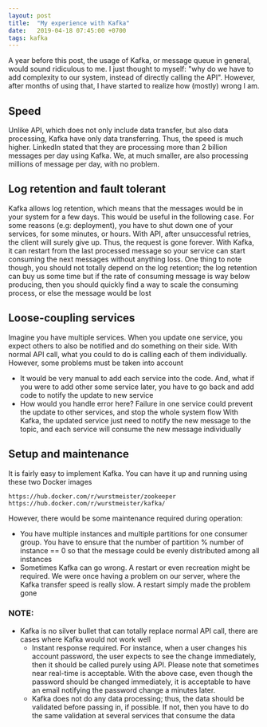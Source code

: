 ```yaml
---
layout: post
title:  "My experience with Kafka"
date:   2019-04-18 07:45:00 +0700
tags: kafka
---
```

A year before this post, the usage of Kafka, or message queue in general, would sound ridiculous to me. I just thought to myself: "why do we have to add complexity to our system, instead of directly calling the API". However, after months of using that, I have started to realize how (mostly) wrong I am.
## Speed
Unlike API, which does not only include data transfer, but also data processing, Kafka have only data transferring. Thus, the speed is much higher. LinkedIn stated that they are processing more than 2 billion messages per day using Kafka. We, at much smaller, are also processing millions of message per day, with no problem. 
## Log retention and fault tolerant
Kafka allows log retention, which means that the messages would be in your system for a few days. This would be useful in the following case. For some reasons (e.g: deployment), you have to shut down one of your services, for some minutes, or hours. With API, after unsuccessful retries, the client will surely give up. Thus, the request is gone forever. With Kafka, it can restart from the last processed message so your service can start consuming the next messages without anything loss. One thing to note though, you should not totally depend on the log retention; the log retention can buy us some time but if the rate of consuming message is way below producing, then you should quickly find a way to scale the consuming process, or else the message would be lost
## Loose-coupling services
Imagine you have multiple services. When you update one service, you expect others to also be notified and do something on their side. With normal API call, what you could to do is calling each of them individually. However, some problems must be taken into account
- It would be very manual to add each service into the code. And, what if you were to add other some service later, you have to go back and add code to notify the update to new service
- How would you handle error here? Failure in one service could prevent the update to other services, and stop the whole system flow
With Kafka, the updated service just need to notify the new message to the topic, and each service will consume the new message individually
## Setup and maintenance 
It is fairly easy to implement Kafka. You can have it up and running using these two Docker images
```
https://hub.docker.com/r/wurstmeister/zookeeper
https://hub.docker.com/r/wurstmeister/kafka/
```
However, there would be some maintenance required during operation:
- You have multiple instances and multiple partitions for one consumer group. You have to ensure that the number of partition % number of instance == 0 so that the message could be evenly distributed among all instances
- Sometimes Kafka can go wrong. A restart or even recreation might be required. We were once having a problem on our server, where the Kafka transfer speed is really slow. A restart simply made the problem gone
### NOTE:
- Kafka is no silver bullet that can totally replace normal API call, there are cases where Kafka would not work well
  - Instant response required. For instance, when a user changes his account password, the user expects to see the change immediately, then it should be called purely using API. Please note that sometimes near real-time is acceptable. With the above case, even though the password should be changed immediately, it is acceptable to have an email notifying the password change a minutes later.
  - Kafka does not do any data processing; thus, the data should be validated before passing in, if possible. If not, then you have to do the same validation at several services that consume the data